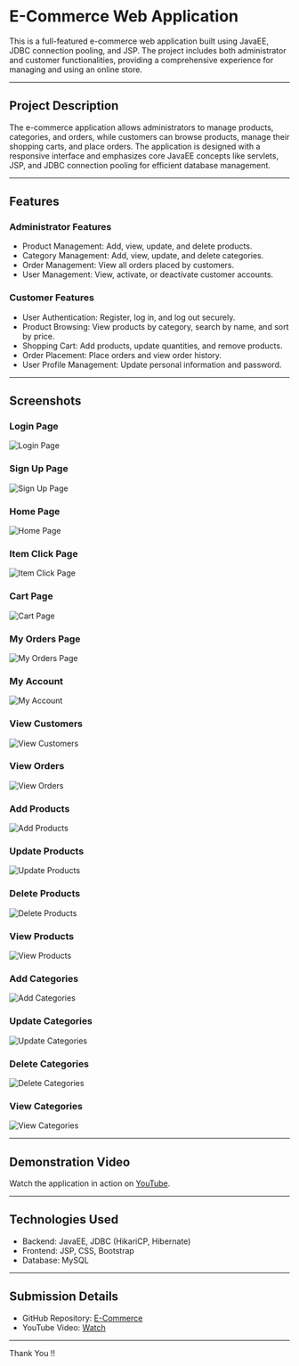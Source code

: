 # E-Commerce Web Application

This is a full-featured e-commerce web application built using JavaEE, JDBC connection pooling, and JSP. The project includes both administrator and customer functionalities, providing a comprehensive experience for managing and using an online store.

---

## Project Description

The e-commerce application allows administrators to manage products, categories, and orders, while customers can browse products, manage their shopping carts, and place orders. The application is designed with a responsive interface and emphasizes core JavaEE concepts like servlets, JSP, and JDBC connection pooling for efficient database management.

---

## Features

### Administrator Features
- Product Management: Add, view, update, and delete products.
- Category Management: Add, view, update, and delete categories.
- Order Management: View all orders placed by customers.
- User Management: View, activate, or deactivate customer accounts.

### Customer Features
- User Authentication: Register, log in, and log out securely.
- Product Browsing: View products by category, search by name, and sort by price.
- Shopping Cart: Add products, update quantities, and remove products.
- Order Placement: Place orders and view order history.
- User Profile Management: Update personal information and password.

---

## Screenshots

### Login Page
![Login Page](src/main/java/lk/ijse/ecommerce/ss/Screenshot%202025-01-26%20221422.png)

### Sign Up Page
![Sign Up Page](src/main/java/lk/ijse/ecommerce/ss/Screenshot%202025-01-26%20221158.png)

### Home Page
![Home Page](src/main/java/lk/ijse/ecommerce/ss/Screenshot%202025-01-26%20221105.png)

### Item Click Page
![Item Click Page](src/main/java/lk/ijse/ecommerce/ss/Screenshot%202025-01-26%20221158.png)

### Cart Page
![Cart Page](src/main/java/lk/ijse/ecommerce/ss/Screenshot%202025-01-26%20221244.png)

### My Orders Page
![My Orders Page](src/main/java/lk/ijse/ecommerce/ss/Screenshot%202025-01-26%20221342.png)

### My Account
![My Account](src/main/java/lk/ijse/ecommerce/ss/Screenshot%202025-01-26%20221405.png)

### View Customers
![View Customers](src/main/java/lk/ijse/ecommerce/ss/Screenshot%202025-01-26%20221440.png)

### View Orders
![View Orders](src/main/java/lk/ijse/ecommerce/ss/Screenshot%202025-01-26%20221452.png)

### Add Products
![Add Products](src/main/java/lk/ijse/ecommerce/ss/Screenshot%202025-01-26%20221504.png)

### Update Products
![Update Products](src/main/java/lk/ijse/ecommerce/ss/Screenshot%202025-01-26%20221522.png)

### Delete Products
![Delete Products](src/main/java/lk/ijse/ecommerce/ss/Screenshot%202025-01-26%20221514.png)

### View Products
![View Products](src/main/java/lk/ijse/ecommerce/ss/Screenshot%202025-01-26%20221532.png)

### Add Categories
![Add Categories](src/main/java/lk/ijse/ecommerce/ss/Screenshot%202025-01-26%20221543.png)

### Update Categories
![Update Categories](src/main/java/lk/ijse/ecommerce/ss/Screenshot%202025-01-26%20221602.png)

### Delete Categories
![Delete Categories](src/main/java/lk/ijse/ecommerce/ss/Screenshot%202025-01-26%20221553.png)

### View Categories
![View Categories](src/main/java/lk/ijse/ecommerce/ss/Screenshot%202025-01-26%20221614.png)

---

## Demonstration Video

Watch the application in action on [YouTube](https://youtu.be/jjux4pRpI8E?si=oMJUc4J7wmGu6cgP).

---

## Technologies Used
- Backend: JavaEE, JDBC (HikariCP, Hibernate)
- Frontend: JSP, CSS, Bootstrap
- Database: MySQL

---

## Submission Details
- GitHub Repository: [E-Commerce](https://github.com/madusha1225/E_Commerce.git)
- YouTube Video: [Watch](https://youtu.be/jjux4pRpI8E?si=oMJUc4J7wmGu6cgP)

---

Thank You !!
